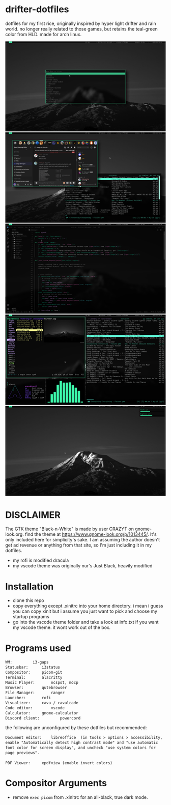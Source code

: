 # drifter-dotfiles

dotfiles for my first rice, originally inspired by hyper light drifter and rain world. no longer really related to those games, but retains the teal-green color from HLD. made for arch linux.

![preview](screenshots/screenshot_2021-12-23_11:21:08.png)
![preview](screenshots/screenshot_2021-12-23_11:23:29.png)
![preview](screenshots/screenshot_2021-12-23_11:44:39.png)
![preview](screenshots/screenshot_2021-12-23_11:25:17.png)
![preview](screenshots/screenshot_2021-12-23_11:26:20.png)


# DISCLAIMER

The GTK theme "Black-n-White" is made by user CRAZYT on gnome-look.org.  find the theme at https://www.gnome-look.org/p/1013445/. It's only included here for simplicity's sake. I am assuming the author doesn't get ad revenue or anything from that site, so I'm just including it in my dotfiles.

- my rofi is modified dracula
- my vscode theme was originally nur's Just Black, heavily modified

# Installation
- clone this repo
- copy everything except .xinitrc into your home directory. i mean i guess you can copy xinit but i assume you just want to pick and choose my startup programs
- go into the vscode theme folder and take a look at info.txt if you want my vscode theme. it wont work out of the box.

# Programs used

```
WM:			i3-gaps 
Statusbar:		i3status
Compositor:		picom-git
Terminal:		alacritty
Music Player:		ncspot, mocp
Browser:		qutebrowser
File Manager:		ranger
Launcher:		rofi
Visualizer:		cava / cavalcade
Code editor:		vscode
Calculator:		gnome-calculator
Discord client:	        powercord
```

the following are unconfigured by these dotfiles but recommended:
```
Document editor:	libreoffice  (in tools > options > accessibility,
enable "Automatically detect high contrast mode" and "use automatic
font color for screen display", and uncheck "use system colors for
page previews".

PDF Viewer:		epdfview (enable invert colors)
```

# Compositor Arguments

- remove ``exec picom`` from .xinitrc for an all-black, true dark mode.

